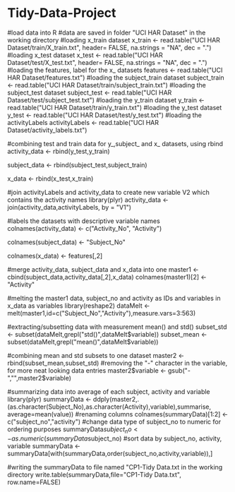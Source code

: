 Tidy-Data-Project
=================
#load data into R
#data are saved in folder "UCI HAR Dataset" in the working directory
#loading x_train dataset
x_train <- read.table("UCI HAR Dataset/train/X_train.txt",
                      header= FALSE,
                      na.strings = "NA",
                      dec = ".")
#loading x_test dataset
x_test <- read.table("UCI HAR Dataset/test/X_test.txt",
                     header= FALSE,
                     na.strings = "NA",
                     dec = ".")
#loading the features, label for the x_ datasets
features <- read.table("UCI HAR Dataset/features.txt")
#loading the subject_train dataset
subject_train <- read.table("UCI HAR Dataset/train/subject_train.txt")
#loading the subject_test dataset
subject_test <- read.table("UCI HAR Dataset/test/subject_test.txt")
#loading the y_train dataset
y_train <- read.table("UCI HAR Dataset/train/y_train.txt")
#loading the y_test dataset
y_test <- read.table("UCI HAR Dataset/test/y_test.txt")
#loading the activityLabels
activityLabels <- read.table("UCI HAR Dataset/activity_labels.txt")


#combining test and train data for y_,subject_ and x_ datasets, using rbind
activity_data <- rbind(y_test,y_train)

subject_data <- rbind(subject_test,subject_train)

x_data <- rbind(x_test,x_train)


#join activityLabels and activity_data to create new variable V2 which contains the activity names
library(plyr)
activity_data <- join(activity_data,activityLabels, by = "V1")

#labels the datasets with descriptive variable names
colnames(activity_data) <- c("Activity_No", "Activity")

colnames(subject_data) <- "Subject_No"

colnames(x_data) <- features[,2]


#merge activity_data, subject_data and x_data into one
master1 <- cbind(subject_data,activity_data[,2],x_data)
colnames(master1)[2] <- "Activity"

#melting the master1 data, subject_no and activity as IDs and variables in x_data as variables
library(reshape2)
dataMelt <- melt(master1,id=c("Subject_No","Activity"),measure.vars=3:563)

#extracting/subsetting data with measurement mean() and std()
subset_std <- subset(dataMelt,grepl("std()",dataMelt$variable))
subset_mean <- subset(dataMelt,grepl("mean()",dataMelt$variable))

#combining mean and std subsets to one dataset
master2 <- rbind(subset_mean,subset_std)
#removing the "-" character in the variable, for more neat looking data entries
master2$variable <- gsub("-","",master2$variable)


#summarizing data into average of each subject, activity and variable
library(plyr)
summaryData <- ddply(master2,.(as.character(Subject_No),as.character(Activity),variable),summarise, average=mean(value))
#renaming columns
colnames(summaryData)[1:2] <- c("subject_no","activity")
#change data type of subject_no to numeric for ordering purposes
summaryData$subject_no <- as.numeric(summaryData$subject_no)
#sort data by subject_no, activity, variable
summaryData <- summaryData[with(summaryData,order(subject_no,activity,variable)),]

#writing the summaryData to file named "CP1-Tidy Data.txt in the working directory
write.table(summaryData,file="CP1-Tidy Data.txt", row.name=FALSE)
